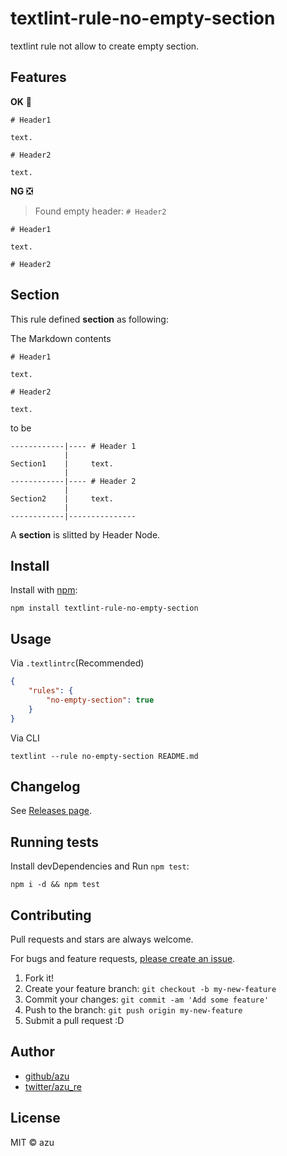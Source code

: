 # textlint-rule-no-empty-section

textlint rule not allow to create empty section.

## Features

**OK** :green_heart:

```
# Header1

text.

# Header2

text.
```

**NG** :negative_squared_cross_mark:

> Found empty header: `# Header2`

```
# Header1

text.

# Header2

```

## Section

This rule defined **section** as following:

The Markdown contents 
```
# Header1

text.

# Header2

text.

```

to be

```
------------|---- # Header 1
            | 
Section1    |     text.
            |
------------|---- # Header 2
            |
Section2    |     text.
            |
------------|---------------
```

A **section** is slitted by Header Node.

## Install

Install with [npm](https://www.npmjs.com/):

    npm install textlint-rule-no-empty-section

## Usage

Via `.textlintrc`(Recommended)

```json
{
    "rules": {
        "no-empty-section": true
    }
}
```

Via CLI

```
textlint --rule no-empty-section README.md
```


## Changelog

See [Releases page](https://github.com/azu/textlint-rule-no-empty-section/releases).

## Running tests

Install devDependencies and Run `npm test`:

    npm i -d && npm test

## Contributing

Pull requests and stars are always welcome.

For bugs and feature requests, [please create an issue](https://github.com/azu/textlint-rule-no-empty-section/issues).

1. Fork it!
2. Create your feature branch: `git checkout -b my-new-feature`
3. Commit your changes: `git commit -am 'Add some feature'`
4. Push to the branch: `git push origin my-new-feature`
5. Submit a pull request :D

## Author

- [github/azu](https://github.com/azu)
- [twitter/azu_re](https://twitter.com/azu_re)

## License

MIT © azu
